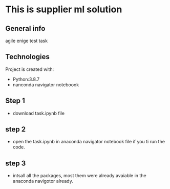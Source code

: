 # This is supplier ml solution

## General info
agile enige test task

## Technologies

Project is created with:

- Python:3.8.7
-  nanconda navigator noteboook


## Step 1

- download task.ipynb file

## step 2

- open the task.ipynb in anaconda navigator notebook file if you ti run the code.

## step 3

- intsall all the packages, most them were already avaiable in the anaconda navigotor already.
